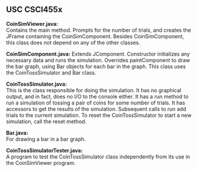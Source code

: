 ## USC CSCI455x

**CoinSimViewer.java:**  
Contains the main method. Prompts for the number of trials, and creates the JFrame containing the CoinSimComponent. Besides CoinSimComponent, this class does not depend on any of the other classes.

**CoinSimComponent.java:**
Extends JComponent. Constructor initializes any necessary data and runs the simulation. Overrides paintComponent to draw the bar graph, using Bar objects for each bar in the graph. This class uses the CoinTossSimulator and Bar class.

**CoinTossSimulator.java:**   
This is the class responsible for doing the simulation. It has no graphical output, and in fact, does no I/O to the console either. It has a run method to run a simulation of tossing a pair of coins for some number of trials. It has accessors to get the results of the simulation. Subsequent calls to run add trials to the current simulation. To reset the CoinTossSimulator to start a new simulation, call the reset method.

**Bar.java:**   
For drawing a bar in a bar graph.

**CoinTossSimulatorTester.java:**  
A program to test the CoinTossSimulator class independently from its use in the CoinSimViewer program.
